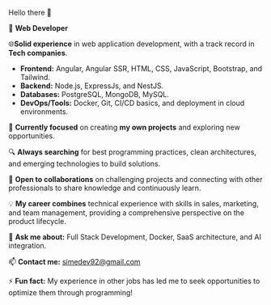 Hello there 👋

🚀 **Web Developer**

🌐**Solid experience** in web application development, with a track record in **Tech companies**.
   * **Frontend:** Angular, Angular SSR, HTML, CSS, JavaScript, Bootstrap, and Tailwind.
   * **Backend:** Node.js, ExpressJs, and NestJS.
   * **Databases:** PostgreSQL, MongoDB, MySQL.
   * **DevOps/Tools:** Docker, Git, CI/CD basics, and deployment in cloud environments.

🌱 **Currently focused** on creating **my own projects** and exploring new opportunities.

🔍 **Always searching** for best programming practices, clean architectures, and emerging technologies to build solutions.

🤝 **Open to collaborations** on challenging projects and connecting with other professionals to share knowledge and continuously learn.

💡 **My career combines** technical experience with skills in sales, marketing, and team management, providing a comprehensive perspective on the product lifecycle.

💬 **Ask me about:** Full Stack Development, Docker, SaaS architecture, and AI integration.

📫 **Contact me:** simedev92@gmail.com

⚡ **Fun fact:** My experience in other jobs has led me to seek opportunities to optimize them through programming!
